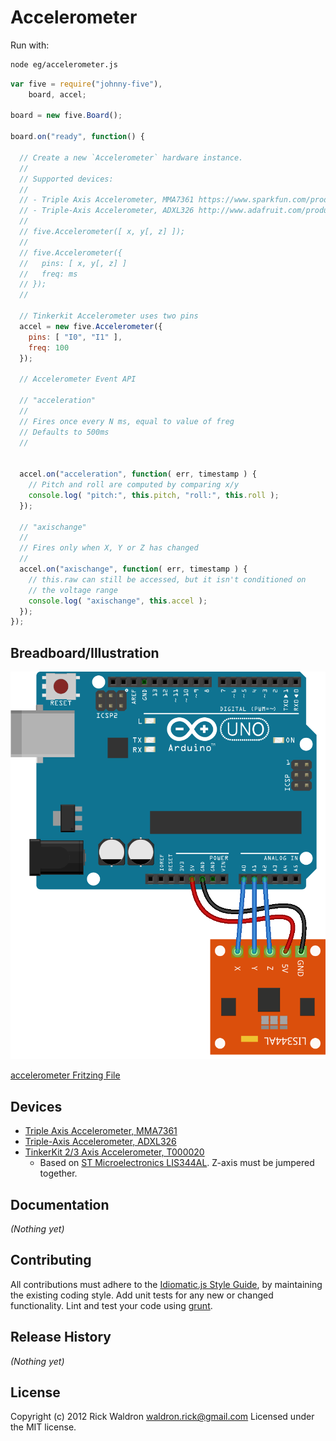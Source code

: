 # Accelerometer

Run with:
```bash
node eg/accelerometer.js
```


```javascript
var five = require("johnny-five"),
    board, accel;

board = new five.Board();

board.on("ready", function() {

  // Create a new `Accelerometer` hardware instance.
  //
  // Supported devices:
  //
  // - Triple Axis Accelerometer, MMA7361 https://www.sparkfun.com/products/9652
  // - Triple-Axis Accelerometer, ADXL326 http://www.adafruit.com/products/1018
  //
  // five.Accelerometer([ x, y[, z] ]);
  //
  // five.Accelerometer({
  //   pins: [ x, y[, z] ]
  //   freq: ms
  // });
  //

  // Tinkerkit Accelerometer uses two pins
  accel = new five.Accelerometer({
    pins: [ "I0", "I1" ],
    freq: 100
  });

  // Accelerometer Event API

  // "acceleration"
  //
  // Fires once every N ms, equal to value of freg
  // Defaults to 500ms
  //


  accel.on("acceleration", function( err, timestamp ) {
    // Pitch and roll are computed by comparing x/y
    console.log( "pitch:", this.pitch, "roll:", this.roll );
  });

  // "axischange"
  //
  // Fires only when X, Y or Z has changed
  //
  accel.on("axischange", function( err, timestamp ) {
    // this.raw can still be accessed, but it isn't conditioned on
    // the voltage range
    console.log( "axischange", this.accel );
  });
});

```

## Breadboard/Illustration


![alt text](breadboard/accelerometer.png "Breadboard Hookup")

[accelerometer Fritzing File](breadboard/accelerometer.fzz)



## Devices

* [Triple Axis Accelerometer, MMA7361](https://www.sparkfun.com/products/9652)
* [Triple-Axis Accelerometer, ADXL326](http://www.adafruit.com/products/1018)
* [TinkerKit 2/3 Axis Accelerometer, T000020](http://store.arduino.cc/ww/index.php?main_page=product_info&cPath=16&products_id=97)
  * Based on [ST Microelectronics LIS344AL](http://www.alldatasheet.com/datasheet-pdf/pdf/243308/STMICROELECTRONICS/LIS344AL.html). Z-axis must be jumpered together.

## Documentation

_(Nothing yet)_









## Contributing
All contributions must adhere to the [Idiomatic.js Style Guide](https://github.com/rwldrn/idiomatic.js),
by maintaining the existing coding style. Add unit tests for any new or changed functionality. Lint and test your code using [grunt](https://github.com/cowboy/grunt).

## Release History
_(Nothing yet)_

## License
Copyright (c) 2012 Rick Waldron <waldron.rick@gmail.com>
Licensed under the MIT license.
